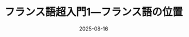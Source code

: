 ---
title: "フランス語超入門1―フランス語の位置" 
date: 2025-08-16
image: '~/assets/images/desert.jpg'
tags:
- フランス語
- 超入門
---